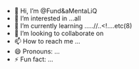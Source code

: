 - 👋 Hi, I’m @Fund&aMentaLiQ
- 👀 I’m interested in ...all
- 🌱 I’m currently learning .....//..<!....etc(8)
- 💞️ I’m looking to collaborate on 
- 📫 How to reach me ...
- 😄 Pronouns: ...
- ⚡ Fun fact: ...

<!---
fundamentalQAM/fundamentalQAM is a ✨ special ✨ repository because its `README.md` (this file) appears on your GitHub profile.
You can click the Preview link to take a look at your changes.
--->
